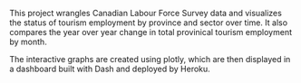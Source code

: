 This project wrangles Canadian Labour Force Survey data and visualizes the status of tourism employment by province and sector over time. It also compares the year over year change in total provinical tourism employment by month. 

The interactive graphs are created using plotly, which are then displayed in a dashboard built with Dash and deployed by Heroku. 

